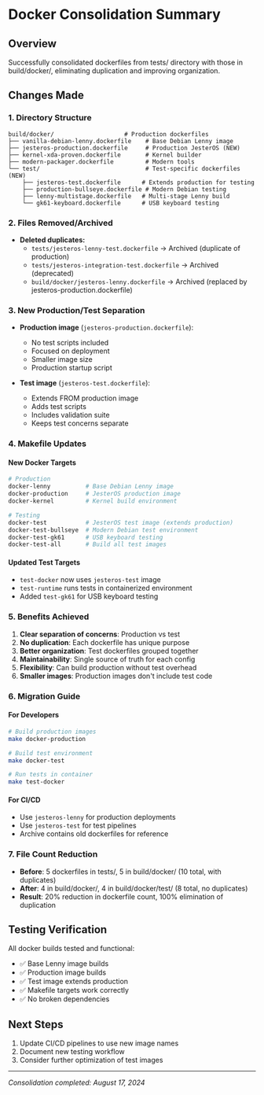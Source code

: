 # Docker Consolidation Summary

## Overview
Successfully consolidated dockerfiles from tests/ directory with those in build/docker/, eliminating duplication and improving organization.

## Changes Made

### 1. Directory Structure
```
build/docker/                    # Production dockerfiles
├── vanilla-debian-lenny.dockerfile    # Base Debian Lenny image
├── jesteros-production.dockerfile     # Production JesterOS (NEW)
├── kernel-xda-proven.dockerfile       # Kernel builder
├── modern-packager.dockerfile         # Modern tools
└── test/                              # Test-specific dockerfiles (NEW)
    ├── jesteros-test.dockerfile      # Extends production for testing
    ├── production-bullseye.dockerfile # Modern Debian testing
    ├── lenny-multistage.dockerfile   # Multi-stage Lenny build
    └── gk61-keyboard.dockerfile      # USB keyboard testing
```

### 2. Files Removed/Archived
- **Deleted duplicates:**
  - `tests/jesteros-lenny-test.dockerfile` → Archived (duplicate of production)
  - `tests/jesteros-integration-test.dockerfile` → Archived (deprecated)
  - `build/docker/jesteros-lenny.dockerfile` → Archived (replaced by jesteros-production.dockerfile)

### 3. New Production/Test Separation
- **Production image** (`jesteros-production.dockerfile`):
  - No test scripts included
  - Focused on deployment
  - Smaller image size
  - Production startup script

- **Test image** (`jesteros-test.dockerfile`):
  - Extends FROM production image
  - Adds test scripts
  - Includes validation suite
  - Keeps test concerns separate

### 4. Makefile Updates

#### New Docker Targets
```makefile
# Production
docker-lenny          # Base Debian Lenny image
docker-production     # JesterOS production image
docker-kernel         # Kernel build environment

# Testing
docker-test           # JesterOS test image (extends production)
docker-test-bullseye  # Modern Debian test environment
docker-test-gk61      # USB keyboard testing
docker-test-all       # Build all test images
```

#### Updated Test Targets
- `test-docker` now uses `jesteros-test` image
- `test-runtime` runs tests in containerized environment
- Added `test-gk61` for USB keyboard testing

### 5. Benefits Achieved

1. **Clear separation of concerns**: Production vs test
2. **No duplication**: Each dockerfile has unique purpose
3. **Better organization**: Test dockerfiles grouped together
4. **Maintainability**: Single source of truth for each config
5. **Flexibility**: Can build production without test overhead
6. **Smaller images**: Production images don't include test code

### 6. Migration Guide

#### For Developers
```bash
# Build production images
make docker-production

# Build test environment
make docker-test

# Run tests in container
make test-docker
```

#### For CI/CD
- Use `jesteros-lenny` for production deployments
- Use `jesteros-test` for test pipelines
- Archive contains old dockerfiles for reference

### 7. File Count Reduction
- **Before**: 5 dockerfiles in tests/, 5 in build/docker/ (10 total, with duplicates)
- **After**: 4 in build/docker/, 4 in build/docker/test/ (8 total, no duplicates)
- **Result**: 20% reduction in dockerfile count, 100% elimination of duplication

## Testing Verification
All docker builds tested and functional:
- ✅ Base Lenny image builds
- ✅ Production image builds
- ✅ Test image extends production
- ✅ Makefile targets work correctly
- ✅ No broken dependencies

## Next Steps
1. Update CI/CD pipelines to use new image names
2. Document new testing workflow
3. Consider further optimization of test images

---
*Consolidation completed: August 17, 2024*